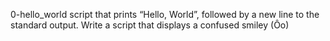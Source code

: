 0-hello_world script that prints “Hello, World”, followed by a new line to the standard output.
Write a script that displays a confused smiley (Ôo)
